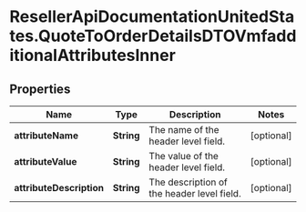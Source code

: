 # ResellerApiDocumentationUnitedStates.QuoteToOrderDetailsDTOVmfadditionalAttributesInner

## Properties

Name | Type | Description | Notes
------------ | ------------- | ------------- | -------------
**attributeName** | **String** | The name of the header level field. | [optional] 
**attributeValue** | **String** | The value of the header level field. | [optional] 
**attributeDescription** | **String** | The description of the header level field. | [optional] 


